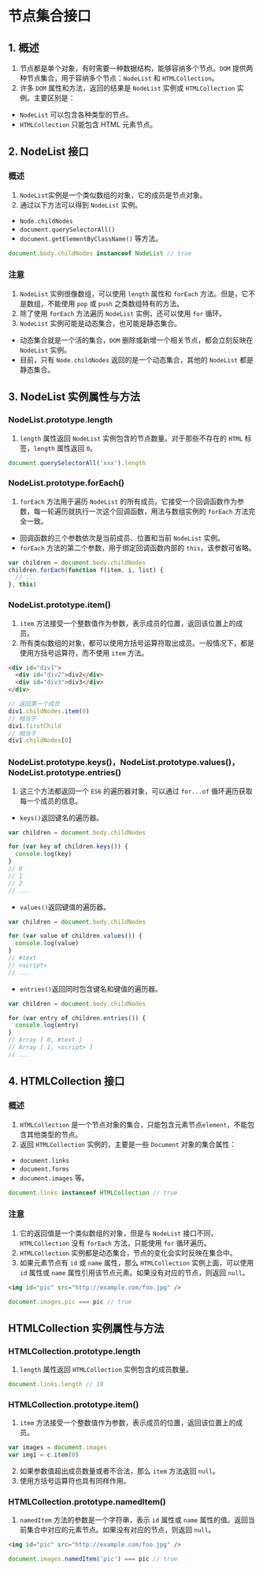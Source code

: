 # 节点集合接口

## 1. 概述

1. 节点都是单个对象，有时需要一种数据结构，能够容纳多个节点。`DOM` 提供两种节点集合，用于容纳多个节点：`NodeList` 和 `HTMLCollection`。
2. 许多 `DOM` 属性和方法，返回的结果是 `NodeList` 实例或 `HTMLCollection` 实例。主要区别是：

- `NodeList` 可以包含各种类型的节点。
- `HTMLCollection` 只能包含 HTML 元素节点。

## 2. NodeList 接口

### 概述

1. `NodeList`实例是一个类似数组的对象，它的成员是节点对象。
2. 通过以下方法可以得到 `NodeList` 实例。

- `Node.childNodes`
- `document.querySelectorAll()`
- `document.getElementByClassName()` 等方法。

```js
document.body.childNodes instanceof NodeList // true
```

### 注意

1. `NodeList` 实例很像数组，可以使用 `length` 属性和 `forEach` 方法。但是，它不是数组，不能使用 `pop` 或 `push` 之类数组特有的方法。
2. 除了使用 `forEach` 方法遍历 `NodeList` 实例，还可以使用 `for` 循环。
3. `NodeList` 实例可能是动态集合，也可能是静态集合。

- 动态集合就是一个活的集合，`DOM` 删除或新增一个相关节点，都会立刻反映在 `NodeList` 实例。
- 目前，只有 `Node.childNodes` 返回的是一个动态集合，其他的 `NodeList` 都是静态集合。

## 3. NodeList 实例属性与方法

### NodeList.prototype.length

1. `length` 属性返回 `NodeList` 实例包含的节点数量。对于那些不存在的 `HTML` 标签，`length` 属性返回 `0`。

```js
document.querySelectorAll('xxx').length
```

### NodeList.prototype.forEach()

1. `forEach` 方法用于遍历 `NodeList` 的所有成员。它接受一个回调函数作为参数，每一轮遍历就执行一次这个回调函数，用法与数组实例的 `forEach` 方法完全一致。

- 回调函数的三个参数依次是当前成员、位置和当前 `NodeList` 实例。
- `forEach` 方法的第二个参数，用于绑定回调函数内部的 `this`，该参数可省略。

```js
var children = document.body.childNodes
children.forEach(function f(item, i, list) {
  // ...
}, this)
```

### NodeList.prototype.item()

1. `item` 方法接受一个整数值作为参数，表示成员的位置，返回该位置上的成员。
2. 所有类似数组的对象，都可以使用方括号运算符取出成员。一般情况下，都是使用方括号运算符，而不使用 `item` 方法。

```html
<div id="div1">
  <div id="div2">div2</div>
  <div id="div3">div3</div>
</div>
```

```js
// 返回第一个成员
div1.childNodes.item(0)
// 相当于
div1.firstChild
// 相当于
div1.childNodes[0]
```

### NodeList.prototype.keys()，NodeList.prototype.values()，NodeList.prototype.entries()

1. 这三个方法都返回一个 `ES6` 的遍历器对象，可以通过 `for...of` 循环遍历获取每一个成员的信息。

- `keys()`返回键名的遍历器。

```js
var children = document.body.childNodes

for (var key of children.keys()) {
  console.log(key)
}
// 0
// 1
// 2
// ...
```

- `values()`返回键值的遍历器。

```js
var children = document.body.childNodes

for (var value of children.values()) {
  console.log(value)
}
// #text
// <script>
// ...
```

- `entries()`返回同时包含键名和键值的遍历器。

```js
var children = document.body.childNodes

for (var entry of children.entries()) {
  console.log(entry)
}
// Array [ 0, #text ]
// Array [ 1, <script> ]
// ...
```

## 4. HTMLCollection 接口

### 概述

1. `HTMLCollection` 是一个节点对象的集合，只能包含元素节点`element`，不能包含其他类型的节点。
2. 返回 `HTMLCollection` 实例的，主要是一些 `Document` 对象的集合属性：

- `document.links`
- `document.forms`
- `document.images` 等。

```js
document.links instanceof HTMLCollection // true
```

### 注意

1. 它的返回值是一个类似数组的对象，但是与 `NodeList` 接口不同，`HTMLCollection` 没有 `forEach` 方法，只能使用 `for` 循环遍历。
2. `HTMLCollection` 实例都是动态集合，节点的变化会实时反映在集合中。
3. 如果元素节点有 `id` 或 `name` 属性，那么 `HTMLCollection` 实例上面，可以使用 `id` 属性或 `name` 属性引用该节点元素。如果没有对应的节点，则返回 `null`。

```html
<img id="pic" src="http://example.com/foo.jpg" />
```

```js
document.images.pic === pic // true
```

## HTMLCollection 实例属性与方法

### HTMLCollection.prototype.length

1. `length` 属性返回 `HTMLCollection` 实例包含的成员数量。

```js
document.links.length // 18
```

### HTMLCollection.prototype.item()

1. `item` 方法接受一个整数值作为参数，表示成员的位置，返回该位置上的成员。

```js
var images = document.images
var img1 = c.item(0)
```

2. 如果参数值超出成员数量或者不合法，那么 `item` 方法返回 `null`。
3. 使用方括号运算符也具有同样作用。

### HTMLCollection.prototype.namedItem()

1. `namedItem` 方法的参数是一个字符串，表示 `id` 属性或 `name` 属性的值。返回当前集合中对应的元素节点。如果没有对应的节点，则返回 `null`。

```html
<img id="pic" src="http://example.com/foo.jpg" />
```

```js
document.images.namedItem('pic') === pic // true
```
